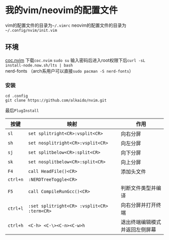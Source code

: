 # 我的vim/neovim的配置文件

vim的配置文件的目录为`~/.vimrc`
neovim的配置文件的目录为`~/.config/nvim/init.vim`

## 环境
[coc.nvim](https://github.com/junegunn/vim-plug)
下载`coc.nvim`
`sudo su` 输入密码后进入root权限下后`curl -sL install-node.now.sh/lts | bash`   
nerd-fonts （arch系用户可以直接`sudo pacman -S nerd-fonts`）
### 安装
```
cd .config
git clone https://github.com/alkaido/nvim.git
```

最后`PlugInstall`

按键|映射|作用
-|-|-
`sl` | `set splitright<CR>:vsplit<CR>` | 向右分屏
`sh` | `set nosplitright<CR>:vsplit<CR>` | 向左分屏
`sj` | `set splitbelow<CR>:split<CR>` | 向下分屏
`sk` | `set nosplitbelow<CR>:split<CR>` | 向上分屏
`F4` | `call HeadFile()<CR>` | 添加头文件
`ctrl+n` | `:NERDTreeToggle<CR>` | 
`F5` | `call CompileRunGcc()<CR>` | 判断文件类型并编译
`ctrl+l` | `:set splitright<CR> :vsplit<CR> :term<CR>` | 向右分屏并打开终端
`ctrl+h` | `<C-h> <C-\><C-n><C-w>h` | 退出终端编辑模式并返回左侧屏幕
